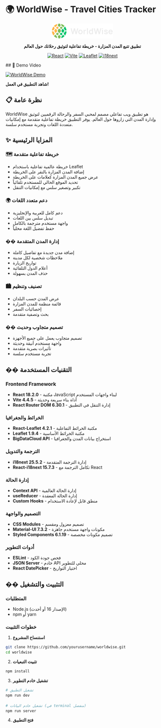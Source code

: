 # 🌍 WorldWise - Travel Cities Tracker

<div align="center">
  <img src="public/logo.png" alt="WorldWise Logo" width="200"/>
  
  **تطبيق تتبع المدن المزارة - خريطة تفاعلية لتوثيق رحلاتك حول العالم**
  
  [![React](https://img.shields.io/badge/React-18.2.0-blue.svg)](https://reactjs.org/)
  [![Vite](https://img.shields.io/badge/Vite-4.4.5-646CFF.svg)](https://vitejs.dev/)
  [![Leaflet](https://img.shields.io/badge/Leaflet-1.9.4-green.svg)](https://leafletjs.com/)
  [![i18next](https://img.shields.io/badge/i18next-25.5.2-orange.svg)](https://www.i18next.com/)
</div>
## 🎥 Demo Video

[![WorldWise Demo](https://img.youtube.com/vi/VIDEO_ID/0.jpg)](https://github.com/abdoelsaeed/World_Wise/blob/main/Demo%20Video/bandicam%202025-09-22%2001-59-51-586.mp4)

**شاهد التطبيق في العمل!**
## 📋 نظرة عامة

WorldWise هو تطبيق ويب تفاعلي مصمم لمحبي السفر والرحالة الرقميين لتوثيق وإدارة المدن التي زاروها حول العالم. يوفر التطبيق خريطة تفاعلية متقدمة مع إمكانيات متعددة اللغات وتجربة مستخدم سلسة.

## ✨ المزايا الرئيسية

### 🗺️ **خريطة تفاعلية متقدمة**
- خريطة عالمية تفاعلية باستخدام Leaflet
- إضافة المدن المزارة بالنقر على الخريطة
- عرض جميع المدن المزارة كعلامات على الخريطة
- تحديد الموقع الحالي للمستخدم تلقائياً
- تكبير وتصغير سلس مع إمكانيات التنقل

### 🌍 **دعم متعدد اللغات**
- دعم كامل للعربية والإنجليزية
- تبديل سلس بين اللغات
- واجهة مستخدم مترجمة بالكامل
- حفظ تفضيل اللغة محلياً

### �� **إدارة المدن المتقدمة**
- إضافة مدن جديدة مع تفاصيل كاملة
- ملاحظات شخصية لكل مدينة
- تواريخ الزيارة
- أعلام الدول التلقائية
- حذف المدن بسهولة

### 🏙️ **تصنيف وتنظيم**
- عرض المدن حسب البلدان
- قائمة منظمة للمدن المزارة
- إحصائيات السفر
- بحث وتصفية متقدمة

### �� **تصميم متجاوب وحديث**
- تصميم متجاوب يعمل على جميع الأجهزة
- واجهة مستخدم أنيقة وحديثة
- تأثيرات بصرية متقدمة
- تجربة مستخدم سلسة

## ��️ التقنيات المستخدمة

### **Frontend Framework**
- **React 18.2.0** - مكتبة JavaScript لبناء واجهات المستخدم
- **Vite 4.4.5** - أداة بناء سريعة وحديثة
- **React Router DOM 6.30.1** - إدارة التنقل في التطبيق

### **الخرائط والجغرافيا**
- **React-Leaflet 4.2.1** - مكتبة الخرائط التفاعلية
- **Leaflet 1.9.4** - مكتبة الخرائط الأساسية
- **BigDataCloud API** - استخراج بيانات المدن والجغرافيا

### **الترجمة والتدويل**
- **i18next 25.5.2** - إدارة الترجمة المتقدمة
- **React-i18next 15.7.3** - تكامل الترجمة مع React

### **إدارة الحالة**
- **Context API** - إدارة الحالة العالمية
- **useReducer** - إدارة الحالة المعقدة
- **Custom Hooks** - منطق قابل لإعادة الاستخدام

### **التصميم والواجهة**
- **CSS Modules** - تصميم معزول ومقسم
- **Material-UI 7.3.2** - مكونات واجهة مستخدم جاهزة
- **Styled Components 6.1.19** - تصميم مكونات مخصصة

### **أدوات التطوير**
- **ESLint** - فحص جودة الكود
- **JSON Server** - خادم API محلي للتطوير
- **React DatePicker** - اختيار التواريخ

## �� التثبيت والتشغيل

### **المتطلبات**
- Node.js (الإصدار 16 أو أحدث)
- npm أو yarn

### **خطوات التثبيت**

1. **استنساخ المشروع**
```bash
git clone https://github.com/yourusername/worldwise.git
cd worldwise
```

2. **تثبيت التبعيات**
```bash
npm install
```

3. **تشغيل خادم التطوير**
```bash
# تشغيل التطبيق
npm run dev

# تشغيل خادم البيانات (في terminal منفصل)
npm run server
```

4. **فتح التطبيق**